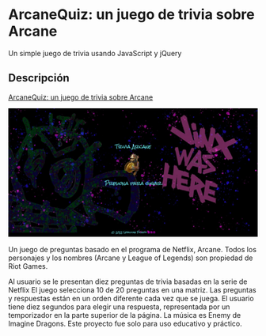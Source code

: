 # ArcaneQuiz: un juego de trivia sobre Arcane

Un simple juego de trivia usando JavaScript y jQuery

## Descripción
[ArcaneQuiz: un juego de trivia sobre Arcane](https://sebastiap.github.io/ArcaneQuiz/)

![ArcaneQuiz: un juego de trivia sobre Arcane](https://github.com/sebastiap/ArcaneQuiz/blob/main/assets/images/preview.PNG?raw=true)

Un juego de preguntas basado en el programa de Netflix, Arcane. Todos los personajes y los nombres (Arcane y League of Legends) son propiedad de Riot Games.

Al usuario se le presentan diez preguntas de trivia basadas en la serie de Netflix
El juego selecciona 10 de 20 preguntas en una matriz. Las preguntas y respuestas están en un orden diferente cada vez que se juega.
El usuario tiene diez segundos para elegir una respuesta, representada por un temporizador en la parte superior de la página.
La música es Enemy de Imagine Dragons.
Este proyecto fue solo para uso educativo y práctico.
